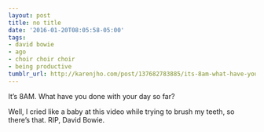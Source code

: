 ```yaml
---
layout: post
title: no title
date: '2016-01-20T08:05:58-05:00'
tags:
- david bowie
- ago
- choir choir choir
- being productive
tumblr_url: http://karenjho.com/post/137682783885/its-8am-what-have-you-done-with-your-day-so
---
```

It’s 8AM. What have you done with your day so far?

Well, I cried like a baby at this video while trying to brush my teeth, so there’s that. RIP, David Bowie.
